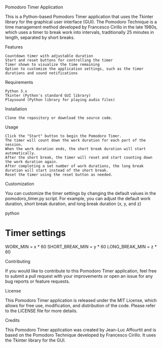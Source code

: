 Pomodoro Timer Application

This is a Python-based Pomodoro Timer application that uses the Tkinter library for the graphical user interface (GUI). The Pomodoro Technique is a time management method developed by Francesco Cirillo in the late 1980s, which uses a timer to break work into intervals, traditionally 25 minutes in length, separated by short breaks.

Features

    Countdown timer with adjustable duration
    Start and reset buttons for controlling the timer
    Timer shown to visualize the time remaining
    Option to customize the application settings, such as the timer durations and sound notifications

Requirements

    Python 3.x
    Tkinter (Python's standard GUI library)
    Playsound (Python library for playing audio files)

Installation

    Clone the repository or download the source code.

Usage

    Click the "Start" button to begin the Pomodoro Timer.
    The timer will count down the work duration for each part of the session.
    When the work duration ends, the short break duration will start automatically.
    After the short break, the timer will reset and start counting down the work duration again.
    After completing a set number of work durations, the long break duration will start instead of the short break.
    Reset the timer using the reset button as needed.

Customization

You can customize the timer settings by changing the default values in the pomodoro_timer.py script. For example, you can adjust the default work duration, short break duration, and long break duration (x, y, and z)

python

# Timer settings
WORK_MIN = x * 60
SHORT_BREAK_MIN = y * 60
LONG_BREAK_MIN = z * 60

Contributing

If you would like to contribute to this Pomodoro Timer application, feel free to submit a pull request with your improvements or open an issue for any bug reports or feature requests.

License

This Pomodoro Timer application is released under the MIT License, which allows for free use, modification, and distribution of the code. Please refer to the LICENSE file for more details.

Credits

This Pomodoro Timer application was created by Jean-Luc Affourtit and is based on the Pomodoro Technique developed by Francesco Cirillo. It uses the Tkinter library for the GUI.
